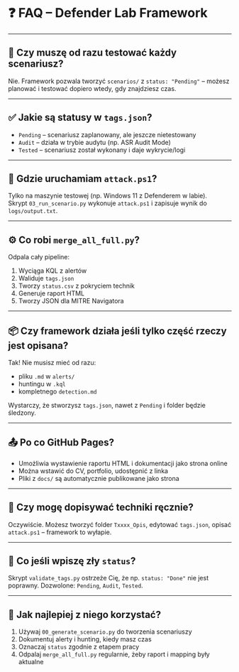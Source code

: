 # ❓ FAQ – Defender Lab Framework

---

## 🔁 Czy muszę od razu testować każdy scenariusz?

Nie. Framework pozwala tworzyć `scenarios/` z `status: "Pending"` – możesz planować i testować dopiero wtedy, gdy znajdziesz czas.

---

## ✅ Jakie są statusy w `tags.json`?

- `Pending` – scenariusz zaplanowany, ale jeszcze nietestowany
- `Audit` – działa w trybie audytu (np. ASR Audit Mode)
- `Tested` – scenariusz został wykonany i daje wykrycie/logi

---

## 🧪 Gdzie uruchamiam `attack.ps1`?

Tylko na maszynie testowej (np. Windows 11 z Defenderem w labie).  
Skrypt `03_run_scenario.py` wykonuje `attack.ps1` i zapisuje wynik do `logs/output.txt`.

---

## ⚙️ Co robi `merge_all_full.py`?

Odpala cały pipeline:
1. Wyciąga KQL z alertów
2. Waliduje `tags.json`
3. Tworzy `status.csv` z pokryciem technik
4. Generuje raport HTML
5. Tworzy JSON dla MITRE Navigatora

---

## 📦 Czy framework działa jeśli tylko część rzeczy jest opisana?

Tak! Nie musisz mieć od razu:
- pliku `.md` w `alerts/`
- huntingu w `.kql`
- kompletnego `detection.md`

Wystarczy, że stworzysz `tags.json`, nawet z `Pending` i folder będzie śledzony.

---

## 📤 Po co GitHub Pages?

- Umożliwia wystawienie raportu HTML i dokumentacji jako strona online
- Można wstawić do CV, portfolio, udostępnić z linka
- Pliki z `docs/` są automatycznie publikowane jako strona

---

## 🧠 Czy mogę dopisywać techniki ręcznie?

Oczywiście. Możesz tworzyć folder `Txxxx_Opis`, edytować `tags.json`, opisać `attack.ps1` – framework to wyłapie.

---

## 💬 Co jeśli wpiszę zły `status`?

Skrypt `validate_tags.py` ostrzeże Cię, że np. `status: "Done"` nie jest poprawny. Dozwolone: `Pending`, `Audit`, `Tested`.

---

## 🧩 Jak najlepiej z niego korzystać?

1. Używaj `00_generate_scenario.py` do tworzenia scenariuszy
2. Dokumentuj alerty i hunting, kiedy masz czas
3. Oznaczaj `status` zgodnie z etapem pracy
4. Odpalaj `merge_all_full.py` regularnie, żeby raport i mapping były aktualne
